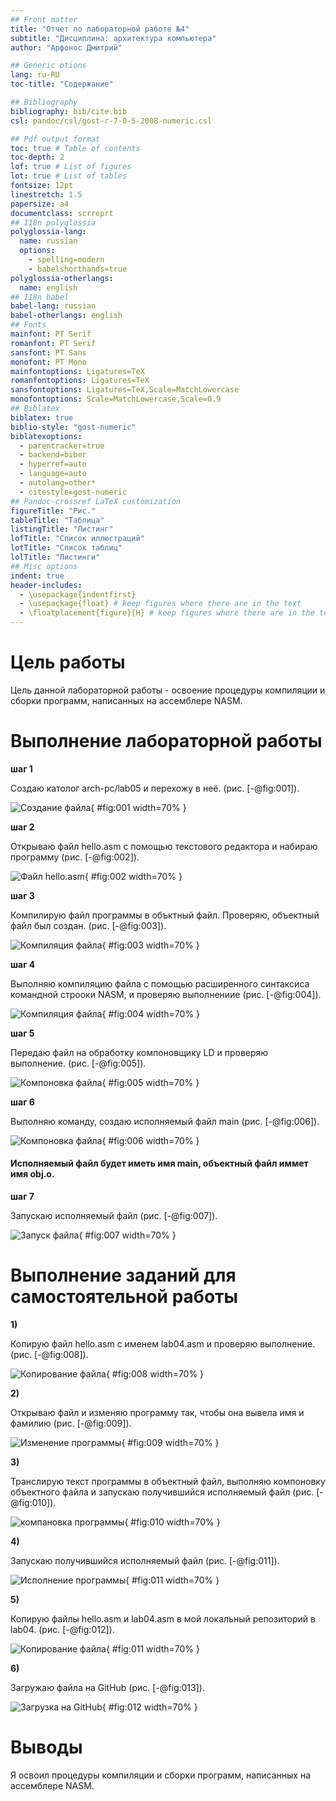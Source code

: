 ```yaml
---
## Front matter
title: "Отчет по лабораторной работе №4"
subtitle: "Дисциплина: архитектура компьютера"
author: "Арфонос Дмитрий"

## Generic otions
lang: ru-RU
toc-title: "Содержание"

## Bibliography
bibliography: bib/cite.bib
csl: pandoc/csl/gost-r-7-0-5-2008-numeric.csl

## Pdf output format
toc: true # Table of contents
toc-depth: 2
lof: true # List of figures
lot: true # List of tables
fontsize: 12pt
linestretch: 1.5
papersize: a4
documentclass: scrreprt
## I18n polyglossia
polyglossia-lang:
  name: russian
  options:
	- spelling=modern
	- babelshorthands=true
polyglossia-otherlangs:
  name: english
## I18n babel
babel-lang: russian
babel-otherlangs: english
## Fonts
mainfont: PT Serif
romanfont: PT Serif
sansfont: PT Sans
monofont: PT Mono
mainfontoptions: Ligatures=TeX
romanfontoptions: Ligatures=TeX
sansfontoptions: Ligatures=TeX,Scale=MatchLowercase
monofontoptions: Scale=MatchLowercase,Scale=0.9
## Biblatex
biblatex: true
biblio-style: "gost-numeric"
biblatexoptions:
  - parentracker=true
  - backend=biber
  - hyperref=auto
  - language=auto
  - autolang=other*
  - citestyle=gost-numeric
## Pandoc-crossref LaTeX customization
figureTitle: "Рис."
tableTitle: "Таблица"
listingTitle: "Листинг"
lofTitle: "Список иллюстраций"
lotTitle: "Список таблиц"
lolTitle: "Листинги"
## Misc options
indent: true
header-includes:
  - \usepackage{indentfirst}
  - \usepackage{float} # keep figures where there are in the text
  - \floatplacement{figure}{H} # keep figures where there are in the text
---
```


# Цель работы

Цель данной лабораторной работы - освоение процедуры компиляции и сборки программ, написанных на ассемблере NASM.

# Выполнение лабораторной работы

**шаг 1**

Создаю католог arch-pc/lab05 и перехожу в неё. (рис. [-@fig:001]).

![Создание файла](image/1.png){ #fig:001 width=70% }

**шаг 2**

Открываю файл hello.asm с помощью текстового редактора и набираю программу (рис. [-@fig:002]).

![Файл hello.asm](image/2.png){ #fig:002 width=70% }

**шаг 3**

Компилирую файл программы в объктный файл. Проверяю, объектный файл был создан. (рис. [-@fig:003]).

![Компиляция файла](image/3.png){ #fig:003 width=70% }

**шаг 4**

Выполняю компиляцию файла с помощью расширенного синтаксиса командной строоки  NASM, и проверяю выполнениие (рис. [-@fig:004]).

![Компиляция файла](image/4.png){ #fig:004 width=70% }

**шаг 5**

Передаю файл на обработку компоновщику LD и проверяю выполнение. (рис. [-@fig:005]).

![Компоновка файла](image/5.png){ #fig:005 width=70% }

**шаг 6**

Выполняю команду, создаю исполняемый файл main (рис. [-@fig:006]).

![Компоновка файла](image/6.png){ #fig:006 width=70% }

#### Исполняемый файл будет иметь имя main, объектный файл иммет имя obj.o.

**шаг 7**

Запускаю исполняемый файл (рис. [-@fig:007]).

![Запуск файла](image/7.png){ #fig:007 width=70% }

# Выполнение заданий для самостоятельной работы

**1)**

Копирую файл hello.asm с именем lab04.asm и проверяю выполнение. (рис. [-@fig:008]).

![Копирование файла](image/8.png){ #fig:008 width=70% }

**2)**

Открываю файл и изменяю программу так, чтобы она вывела имя и фамилию (рис. [-@fig:009]).

![Изменение программы](image/9.png){ #fig:009 width=70% }

**3)**

Транслирую текст программы в объектный файл, выполняю компоновку объектного файла и запускаю получившийся исполняемый файл (рис. [-@fig:010]).

![компановка программы](image/10.png){ #fig:010 width=70% }

**4)**

Запускаю получившийся исполняемый файл (рис. [-@fig:011]).

![Исполнение программы](image/12.png){ #fig:011 width=70% }

**5)**

Копирую файлы hello.asm и lab04.asm в мой локальный репозиторий в lab04. (рис. [-@fig:012]).

![Копирование файла](image/11.png){ #fig:011 width=70% }

**6)**

Загружаю файла на GitHub (рис. [-@fig:013]).

![Загрузка на GitHub](image/13.png){ #fig:012 width=70% }

# Выводы

Я освоил процедуры компиляции и сборки программ, написанных на ассемблере NASM.
